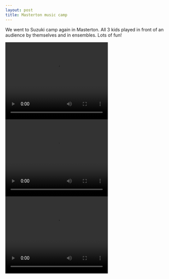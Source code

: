 ```yaml
---
layout: post
title: Masterton music camp
---
```

We went to Suzuki camp again in Masterton.  All 3 kids played in front of an audience by themselves and in ensembles.  Lots of fun!

<video src="/images/20140117-M2U00400.mp4" controls width="320" height="240"> 
    <a href="/images/20140117-M2U00400.mp4"> Claire </a>
</video>
<video src="/images/20140118-M2U00403.mp4" controls width="320" height="240"> 
    <a href="/images/20140118-M2U00403.mp4"> Alister </a>,
</video>
<video src="/images/20140120-M2U00413.mp4" controls width="320" height="240"> 
    <a href="/images/20140120-M2U00413.mp4"> Billy </a>,
</video>
